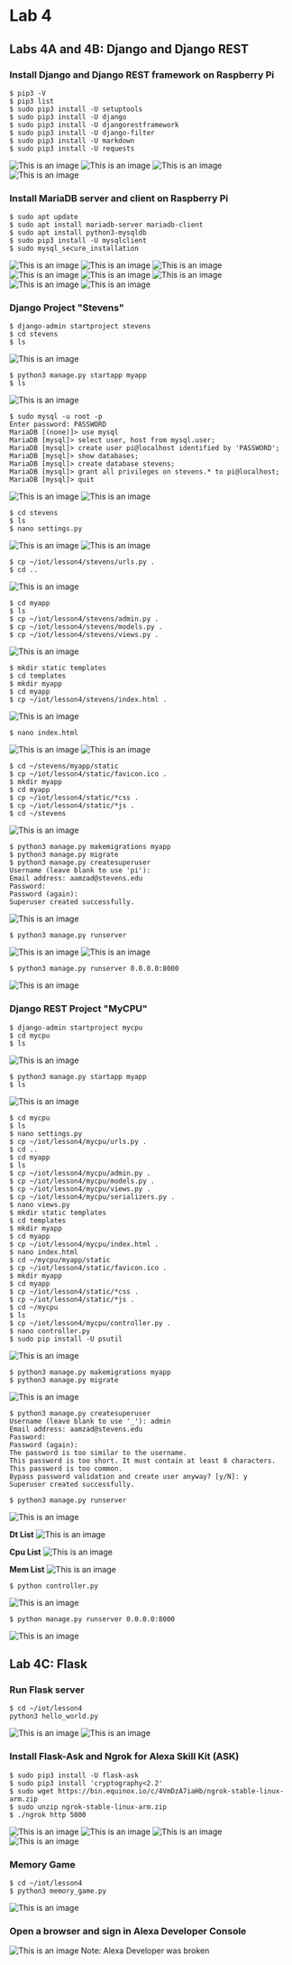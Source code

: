 # Lab 4 
## Labs 4A and 4B: Django and Django REST

### Install Django and Django REST framework on Raspberry Pi
```ssh
$ pip3 -V
$ pip3 list
$ sudo pip3 install -U setuptools
$ sudo pip3 install -U django
$ sudo pip3 install -U djangorestframework
$ sudo pip3 install -U django-filter
$ sudo pip3 install -U markdown
$ sudo pip3 install -U requests
```
![This is an image](https://github.com/Arif12467/Design-6-AIA/blob/651ee6043b2a7871bf19cec2da4a24fef0f8ce3d/Lab%204/Photos/pip3_-V-list.png)
![This is an image](https://github.com/Arif12467/Design-6-AIA/blob/651ee6043b2a7871bf19cec2da4a24fef0f8ce3d/Lab%204/Photos/pip3_-V-list_continued.png)
![This is an image](https://github.com/Arif12467/Design-6-AIA/blob/651ee6043b2a7871bf19cec2da4a24fef0f8ce3d/Lab%204/Photos/sudo_pip3_-U_setuptools-django-filter.png)
![This is an image](https://github.com/Arif12467/Design-6-AIA/blob/47ae546ceabbf7e9b8fda34f5d4026d87dab7f46/Lab%204/Photos/sudo_pip3_install_-U_markdown-requests.png)


### Install MariaDB server and client on Raspberry Pi
```ssh
$ sudo apt update
$ sudo apt install mariadb-server mariadb-client
$ sudo apt install python3-mysqldb
$ sudo pip3 install -U mysqlclient
$ sudo mysql_secure_installation
```
![This is an image](https://github.com/Arif12467/Design-6-AIA/blob/d842a7165293857541e7c7fb859840987d431f01/Lab%204/Photos/sudo_apt_update.png)
![This is an image](https://github.com/Arif12467/Design-6-AIA/blob/cb1d7a86950e0f5a27f128888d5405a0a1e9af08/Lab%204/Photos/sudo_apt_install_mariadb-server_mariadb-client.png)
![This is an image](https://github.com/Arif12467/Design-6-AIA/blob/cb1d7a86950e0f5a27f128888d5405a0a1e9af08/Lab%204/Photos/sudo_apt_install_mariadb-server_mariadb-client-1.png)
![This is an image](https://github.com/Arif12467/Design-6-AIA/blob/cb1d7a86950e0f5a27f128888d5405a0a1e9af08/Lab%204/Photos/sudo_apt_install_mariadb-server_mariadb-client-2.png)
![This is an image](https://github.com/Arif12467/Design-6-AIA/blob/b5a66b2989805dad38a2f8f24e49f358d0f9c814/Lab%204/Photos/sudo_apt_install_python3-mysqldb.png)
![This is an image](https://github.com/Arif12467/Design-6-AIA/blob/82ccccf333503f61607f45b93d344554ce15e27d/Lab%204/Photos/sudo_pip3_install_-U_mysqlclient.png)
![This is an image](https://github.com/Arif12467/Design-6-AIA/blob/82ccccf333503f61607f45b93d344554ce15e27d/Lab%204/Photos/sudo_mysql_secure_installation.png)
![This is an image](https://github.com/Arif12467/Design-6-AIA/blob/82ccccf333503f61607f45b93d344554ce15e27d/Lab%204/Photos/sudo_mysql_secure_installation-2.png)


### Django Project "Stevens"
```ssh
$ django-admin startproject stevens
$ cd stevens
$ ls
```
![This is an image](https://github.com/Arif12467/Design-6-AIA/blob/d3d2e8bea70164a56152c9e280e9b1c485ae0c1e/Lab%204/Photos/django-admin-ls.png)


```ssh
$ python3 manage.py startapp myapp
$ ls
```
![This is an image](https://github.com/Arif12467/Design-6-AIA/blob/269a51cbe71a742c65db173e0a1919af3039cad6/Lab%204/Photos/python3_managepy_startapp.png)


```ssh
$ sudo mysql -u root -p
Enter password: PASSWORD
MariaDB [(none)]> use mysql
MariaDB [mysql]> select user, host from mysql.user;
MariaDB [mysql]> create user pi@localhost identified by 'PASSWORD';
MariaDB [mysql]> show databases;
MariaDB [mysql]> create database stevens;
MariaDB [mysql]> grant all privileges on stevens.* to pi@localhost;
MariaDB [mysql]> quit
```
![This is an image](https://github.com/Arif12467/Design-6-AIA/blob/269a51cbe71a742c65db173e0a1919af3039cad6/Lab%204/Photos/sudo_mysql_-u_root_-p-create_user.png)
![This is an image](https://github.com/Arif12467/Design-6-AIA/blob/269a51cbe71a742c65db173e0a1919af3039cad6/Lab%204/Photos/sudo_mysql_-u_root_-p.png)


```ssh
$ cd stevens
$ ls
$ nano settings.py
```
![This is an image](https://github.com/Arif12467/Design-6-AIA/blob/269a51cbe71a742c65db173e0a1919af3039cad6/Lab%204/Photos/settingspy-nano.png)
![This is an image](https://github.com/Arif12467/Design-6-AIA/blob/269a51cbe71a742c65db173e0a1919af3039cad6/Lab%204/Photos/settingspy.png)


```ssh
$ cp ~/iot/lesson4/stevens/urls.py .
$ cd ..
```
![This is an image](https://github.com/Arif12467/Design-6-AIA/blob/21bde8b1b3512f228bf45373f2471c03110de6e4/Lab%204/Photos/copy%20urls.py.png)


```ssh
$ cd myapp
$ ls
$ cp ~/iot/lesson4/stevens/admin.py .
$ cp ~/iot/lesson4/stevens/models.py .
$ cp ~/iot/lesson4/stevens/views.py .
```
![This is an image](https://github.com/Arif12467/Design-6-AIA/blob/21bde8b1b3512f228bf45373f2471c03110de6e4/Lab%204/Photos/copy%20adminpy.png)


```ssh
$ mkdir static templates
$ cd templates
$ mkdir myapp
$ cd myapp
$ cp ~/iot/lesson4/stevens/index.html .
```
![This is an image](https://github.com/Arif12467/Design-6-AIA/blob/21bde8b1b3512f228bf45373f2471c03110de6e4/Lab%204/Photos/copy_indexhtml.png)


```ssh
$ nano index.html
```
![This is an image](https://github.com/Arif12467/Design-6-AIA/blob/1587782f85f5ed5cf2028f5843b202167e814186/Lab%204/Photos/nano%20indexhtml.png)
![This is an image](https://github.com/Arif12467/Design-6-AIA/blob/1587782f85f5ed5cf2028f5843b202167e814186/Lab%204/Photos/API_key.png)


```ssh
$ cd ~/stevens/myapp/static
$ cp ~/iot/lesson4/static/favicon.ico .
$ mkdir myapp
$ cd myapp
$ cp ~/iot/lesson4/static/*css .
$ cp ~/iot/lesson4/static/*js .
$ cd ~/stevens
```
![This is an image](https://github.com/Arif12467/Design-6-AIA/blob/c4e3f80c905e25410d3f8847eb610db5eec73e8e/Lab%204/Photos/Copy_static_files.png)


```ssh
$ python3 manage.py makemigrations myapp
$ python3 manage.py migrate
$ python3 manage.py createsuperuser
Username (leave blank to use 'pi'):
Email address: aamzad@stevens.edu
Password: 
Password (again): 
Superuser created successfully.
```
![This is an image](https://github.com/Arif12467/Design-6-AIA/blob/c4e3f80c905e25410d3f8847eb610db5eec73e8e/Lab%204/Photos/python3_managpy_stevens.png)


```ssh
$ python3 manage.py runserver
```
![This is an image](https://github.com/Arif12467/Design-6-AIA/blob/c4e3f80c905e25410d3f8847eb610db5eec73e8e/Lab%204/Photos/python3_manage.py_runserver.png)
![This is an image](https://github.com/Arif12467/Design-6-AIA/blob/c4e3f80c905e25410d3f8847eb610db5eec73e8e/Lab%204/Photos/Running_server.png)


```ssh
$ python3 manage.py runserver 0.0.0.0:8000
```
![This is an image](https://github.com/Arif12467/Design-6-AIA/blob/c4e3f80c905e25410d3f8847eb610db5eec73e8e/Lab%204/Photos/1.png)


### Django REST Project "MyCPU"
```ssh
$ django-admin startproject mycpu
$ cd mycpu
$ ls
```
![This is an image](https://github.com/Arif12467/Design-6-AIA/blob/c784c653c60c4066b29d63a93ed1bc48f5f644a0/Lab%204/Photos/django-admin_startproject_mycpu.png)


```ssh
$ python3 manage.py startapp myapp
$ ls
```
![This is an image](https://github.com/Arif12467/Design-6-AIA/blob/c784c653c60c4066b29d63a93ed1bc48f5f644a0/Lab%204/Photos/start_a_django_app.png)


```ssh
$ cd mycpu
$ ls
$ nano settings.py
$ cp ~/iot/lesson4/mycpu/urls.py .
$ cd ..
$ cd myapp
$ ls
$ cp ~/iot/lesson4/mycpu/admin.py .
$ cp ~/iot/lesson4/mycpu/models.py .
$ cp ~/iot/lesson4/mycpu/views.py .
$ cp ~/iot/lesson4/mycpu/serializers.py .
$ nano views.py
$ mkdir static templates
$ cd templates
$ mkdir myapp
$ cd myapp
$ cp ~/iot/lesson4/mycpu/index.html .
$ nano index.html
$ cd ~/mycpu/myapp/static
$ cp ~/iot/lesson4/static/favicon.ico .
$ mkdir myapp
$ cd myapp
$ cp ~/iot/lesson4/static/*css .
$ cp ~/iot/lesson4/static/*js .
$ cd ~/mycpu
$ ls
$ cp ~/iot/lesson4/mycpu/controller.py .
$ nano controller.py
$ sudo pip install -U psutil
```
![This is an image](https://github.com/Arif12467/Design-6-AIA/blob/c784c653c60c4066b29d63a93ed1bc48f5f644a0/Lab%204/Photos/cd_mycpu-sudo_pip_install_-U_psutil.png)


```ssh
$ python3 manage.py makemigrations myapp
$ python3 manage.py migrate
```
![This is an image](https://github.com/Arif12467/Design-6-AIA/blob/026e0e8f587df76fbef72d034cb8ef8326d04223/Lab%204/Photos/python_managepy.png)


```ssh
$ python3 manage.py createsuperuser
Username (leave blank to use '_'): admin
Email address: aamzad@stevens.edu
Password: 
Password (again): 
The password is too similar to the username.
This password is too short. It must contain at least 8 characters.
This password is too common.
Bypass password validation and create user anyway? [y/N]: y
Superuser created successfully.

$ python3 manage.py runserver
```
![This is an image](https://github.com/Arif12467/Design-6-AIA/blob/026e0e8f587df76fbef72d034cb8ef8326d04223/Lab%204/Photos/python3-runserver.png)


**Dt List**
![This is an image](https://github.com/Arif12467/Design-6-AIA/blob/026e0e8f587df76fbef72d034cb8ef8326d04223/Lab%204/Photos/Dt_list.png)

**Cpu List**
![This is an image](https://github.com/Arif12467/Design-6-AIA/blob/026e0e8f587df76fbef72d034cb8ef8326d04223/Lab%204/Photos/Cpu_list.png)

**Mem List**
![This is an image](https://github.com/Arif12467/Design-6-AIA/blob/026e0e8f587df76fbef72d034cb8ef8326d04223/Lab%204/Photos/Mem_list.png)


```ssh
$ python controller.py
```
![This is an image](https://github.com/Arif12467/Design-6-AIA/blob/7a8363fc9dc25f51673dc9ee7749cf5fde3be7a6/Lab%204/Photos/running_server_mycpu.png)

```ssh
$ python manage.py runserver 0.0.0.0:8000
```
![This is an image](https://github.com/Arif12467/Design-6-AIA/blob/7a8363fc9dc25f51673dc9ee7749cf5fde3be7a6/Lab%204/Photos/2.png)


## Lab 4C: Flask

### Run Flask server 
```ssh
$ cd ~/iot/lesson4
python3 hello_world.py
```
![This is an image](https://github.com/Arif12467/Design-6-AIA/blob/317bba924c2cafd687e7bc682597e0a5b3d6f754/Lab%204/Photos/cd%20helloworld.png)
![This is an image](https://github.com/Arif12467/Design-6-AIA/blob/317bba924c2cafd687e7bc682597e0a5b3d6f754/Lab%204/Photos/Lab%204C%20-1.png)


### Install Flask-Ask and Ngrok for Alexa Skill Kit (ASK)
```ssh
$ sudo pip3 install -U flask-ask
$ sudo pip3 install 'cryptography<2.2'
$ sudo wget https://bin.equinox.io/c/4VmDzA7iaHb/ngrok-stable-linux-arm.zip
$ sudo unzip ngrok-stable-linux-arm.zip
$ ./ngrok http 5000
```
![This is an image](https://github.com/Arif12467/Design-6-AIA/blob/4c0c8d9ba1aa7049e9618b6c6d17c9febbbbae09/Lab%204/Photos/install_flask-ask.png)
![This is an image](https://github.com/Arif12467/Design-6-AIA/blob/4c0c8d9ba1aa7049e9618b6c6d17c9febbbbae09/Lab%204/Photos/install_cryptography.png)
![This is an image](https://github.com/Arif12467/Design-6-AIA/blob/4c0c8d9ba1aa7049e9618b6c6d17c9febbbbae09/Lab%204/Photos/ngork%20install.png)
![This is an image](https://github.com/Arif12467/Design-6-AIA/blob/4c0c8d9ba1aa7049e9618b6c6d17c9febbbbae09/Lab%204/Photos/ngrok.png)


### Memory Game
```ssh
$ cd ~/iot/lesson4
$ python3 memory_game.py
```
![This is an image](https://github.com/Arif12467/Design-6-AIA/blob/2453a434b8a200857de6c57082f44f7247f71d02/Lab%204/Photos/memorygamepy.png)


### Open a browser and sign in Alexa Developer Console
![This is an image](https://github.com/Arif12467/Design-6-AIA/blob/2453a434b8a200857de6c57082f44f7247f71d02/Lab%204/Photos/3.png)
Note: Alexa Developer was broken
